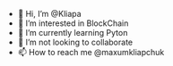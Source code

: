 - 👋 Hi, I’m @Kliapa
- 👀 I’m interested in BlockChain
- 🌱 I’m currently learning Pyton
- 💞️ I’m not looking to collaborate 
- 📫 How to reach me @maxumkliapchuk

<!---
Kliapa/Kliapa is a ✨ special ✨ repository because its `README.md` (this file) appears on your GitHub profile.
You can click the Preview link to take a look at your changes.
--->
